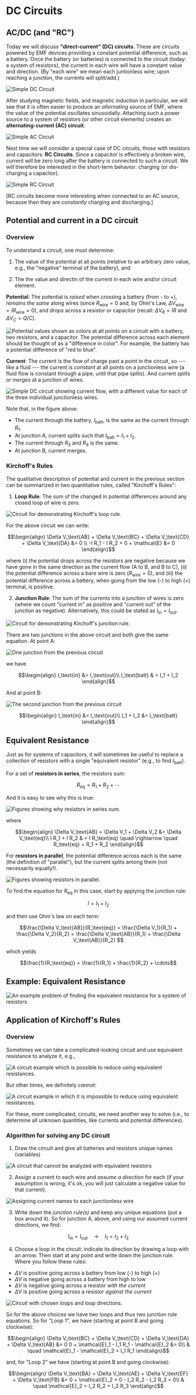 DC Circuits
===========

AC/DC (and "RC")
--------------------------------------------

Today we will discuss **"direct-current" (DC) circuits**. These are circuits powered by EMF devices providing a constant potential difference, such as a battery.  Once the battery (or batteries) is connected to the circuit (today: a system of resistors), the current in each wire will have a constant value and direction.  (By "each wire" we mean each juntionless wire; upon reaching a junction, the currents will split/add.) 

![Simple DC Circuit](images/08_dc-circuit.png)

After studying magnetic fields, and magnetic induction in particular, we will see that it is often easier to produce an *alternating* source of EMF, where the value of the potential oscillates sinusoidally.  Attaching such a power source to a system of resistors (or other circuit elements) creates an **alternating-current (AC) circuit**.

![Simple AC Circuit](images/08_ac-circuit.png)

Next time we will consider a special case of DC circuits, those with resistors and capacitors: **RC Circuits**.  Since a capacitor is effectively a broken wire, current will be zero long after the battery is connected to such a circuit.  We will therefore be interested in the short-term behavior: charging (or dis-charging a capacitor).

![Simple RC Circuit](images/08_rc-circuit.png)

[RC circuits become more interesting when connected to an AC source, because then they are *constantly* charging and discharging.]

Potential and current in a DC circuit
--------------------------------------------

### Overview

To understand a circuit, one must determine:

1. The value of the potential at all points (relative to an arbitrary zero value, e.g., the "negative" terminal of the battery), and

2. The the value and directin of the current in each wire and/or circuit element.

**Potential**: The potential is *raised* when crossing a battery (from - to +), *remains the same* along wires (since $R_\text{wire} = 0$ and, by Ohm's Law, $\Delta V_\text{wire} = I R_\text{wire} = 0$), and *drops* across a resistor or capacitor (recall: $\Delta V_R = I R$ and $\Delta V_C = Q/C$).

![Potential values shown as colors at all points on a circuit with a battery, two resistors, and a capacitor.  The potential difference across each element should be thought of as a "difference in color".  For example, the battery has a potential difference of "red to blue".](images/08_coloring-potential-simple-RC-circuit.png)

**Current**: The current is the flow of charge past a point in the circuit, so --- like a fluid --- the current is *constant* at all points on a junctionless wire (a fluid flow is constant through a pipe, until that pipe splits).  And current *splits* or *merges* at a junction of wires.

![Simple DC circuit showing current flow, with a different value for each of the three individual junctionless wires.](images/08_current-flow-three-resistor-circuit.png)

Note that, in the figure above:
- The current through the battery, $I_\text{batt}$, is the same as the current through $R_1$.
- At junction A, current splits such that $I_\text{batt} = I_1+ I_2$.
- The current through $R_3$ and $R_4$ is the same.
- At junction B, current merges.

### Kirchoff's Rules

The qualitative description of potential and current in the previous section can be summarized in two quantitative rules, called "Kirchoff's Rules":

1. **Loop Rule**: The sum of the changed in potential differences around any closed loop of wire is zero.

![Circuit for demonstrating Kirchoff's loop rule.](images/08_loop-rule-circuit.png)

For the above circuit we can write:
```math
\begin{align}
\Delta V_\text{AB} + \Delta V_\text{BC} + \Delta V_\text{CD} + \Delta V_\text{DA} &= 0 \\
-I R_1 - I R_2 + 0 + \mathcal{E} &= 0
\end{align}
```
where (i) the potential drops across the resistors are negative because we have gone in the same direction as the current flow (A to B, and B to C), (ii) the potential difference across a bare wire is zero ($R_\text{wire}=0$), and (iii) the potential difference across a battery, when going from the low (-) to high (+) terminal, is positive.

2. **Junction Rule**: The sum of the currents into a junction of wires is zero (where we count "current in" as positive and "current out" of the junction as negative).  Alternatively, this could be stated as $I_\text{in} = I_\text{out}$.

![Circuit for demonstrating Kirchoff's junction rule.](images/08_junction-rule-circuit.png)

There are two junctions in the above circuit and both give the same equation.  At point A:

![One junction from the previous circuit](images/08_junctionA.png)

we have
```math
\begin{align}
I_\text{in} &= I_\text{out}\\
I_\text{batt} & = I_1 + I_2
\end{align}
```

And at point B:

![The second junction from the previous circuit](images/08_junctionB.png)

```math
\begin{align}
I_\text{in} &= I_\text{out}\\
I_1 + I_2 &= I_\text{batt}
\end{align}
```

Equivalent Resistance
--------------------------------------------

Just as for systems of capacitors, it will sometimes be useful to replace a collection of resistors with a single "equivalent resistor" (e.g., to find $I_\text{batt}$).

For a set of **resistors in series**, the resistors sum:
```math
R_\text{eq} = R_1 + R_2 + \cdots
```
And it is easy to see why this is true:

![Figures showing why resistors in series sum.](images/08_resistors-in-series.png)

where
```math
\begin{align}
\Delta V_\text{AB} = \Delta V_1 + \Delta V_2 &= \Delta V_\text{eq}\\
I R_1 + I R_2 & = I R_\text{eq} \quad \rightarrow \quad R_\text{eq} = R_1 + R_2
\end{align}
```

For **resistors in parallel**, the potential difference across each is the same (the definition of "parallel"), but the current splits among them (not necessarily equally!).

![Figures showing resistors in parallel.](images/08_resistors-in-parallel.png)

To find the equation for $R_\text{eq}$ in this case, start by applying the junction rule:
```math
I = I_1 + I_2
```
and then use Ohm's law on each term:
```math
\frac{\Delta V_\text{AB}}{R_\text{eq}} = \frac{\Delta V_1}{R_1} + \frac{\Delta V_2}{R_2} = \frac{\Delta V_\text{AB}}{R_1} + \frac{\Delta V_\text{AB}}{R_2} 
```
which yields
```math
\frac{1}{R_\text{eq}} = \frac{1}{R_1} + \frac{1}{R_2} + \cdots
```

Example: Equivalent Resistance
--------------------------------------------

![An example problem of finding the equivalent resistance for a system of resistors.](images/08_example-equivalent-resistance.png)

Application of Kirchoff's Rules
--------------------------------------------

### Overview

Sometimes we can take a complicated-looking circuit and use equivalent resistance to analyze it, e.g.,

![A circuit example which is possible to reduce using equivalent resistances.](images/08_can-do-equivalent-resistance.png)

But other times, we definitely *cannot*:

![A circuit example in which it is impossible to reduce using equivalent resistances.](images/08_cannot-do-equivalent-resistance.png)

For these, more complicated, circuits, we need another way to solve (i.e., to determine all unknown quantities, like currents and potential differences).

### Algorithm for solving any DC circuit

1. Draw the circuit and give all batteries and resistors unique names (variables)

![A circuit that cannot be analyzed with equivalent resistors](images/08_kirchoffs-rules-alg-I.png)

2. Assign a current to each wire and *assume a direction* for each (if your assumption is wrong, it's ok, you will just calculate a negative value for that current).

![Assigning current names to each junctionless wire](images/08_kirchoffs-rules-alg-II.png)

3. Write down the *junction rule(s)* and keep any unique equations (put a box around it). So for junction A, above, and using our assumed current directions, we find:
```math
I_\text{in} = I_\text{out} \quad \rightarrow \quad I_1 = I_2 + I_3
```

4. Choose a loop in the circuit: indicate its direction by drawing a loop with an arrow.  Then start at any point and write down the junction rule.  Where you follow these rules:
  - $\Delta V$ is positive going across a battery from low (-) to high (+)
  - $\Delta V$ is negative going across a battery from high to low
  - $\Delta V$ is negative going across a resistor *with the current*
  - $\Delta V$ is positive going across a resistor *against the current*

![Circuit with chosen loops and loop directions.](images/08_kirchoffs-rules-alg-III.png)

So for the above choices we have two loops and thus two junction rule equations. So for "Loop 1", we have (starting at point B and going clockwise):
```math
\begin{align}
\Delta V_\text{BC} + \Delta V_\text{CD} + \Delta V_\text{DA} + \Delta V_\text{AB} &= 0
0 + \mathcal{E}_1 - I_1 R_1 - \mathcal{E}_2 &= 0\\
& \quad \mathcal{E}_1 - \mathcal{E}_2 = I_1 R_1
\end{align}
```
and, for "Loop 2" we have (starting at point B and going clockwise):
```math
\begin{align}
\Delta V_\text{BA} + \Delta V_\text{AE} + \Delta V_\text{EF} + \Delta V_\text{FB} &= 0
+ \mathcal{E}_2 + 0 - I_2 R_2 - I_2 R_3 = 0\\
& \quad \mathcal{E}_2 = I_2 R_2 + I_2 R_3
\end{align}
```